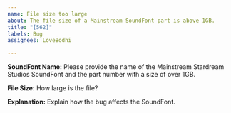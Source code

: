 ```yaml
---
name: File size too large
about: The file size of a Mainstream SoundFont part is above 1GB.
title: "[562]"
labels: Bug
assignees: LoveBodhi

---
```


**SoundFont Name:**
Please provide the name of the Mainstream Stardream Studios SoundFont and the part number with a size of over 1GB.

**File Size:**
How large is the file?

**Explanation:**
Explain how the bug affects the SoundFont.
